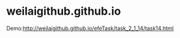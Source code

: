# weilaigithub.github.io
<div>Demo:<a href="http://weilaigithub.github.io/efeTask/task_2_1_14/task14.html">http://weilaigithub.github.io/efeTask/task_2_1_14/task14.html</a></div>
